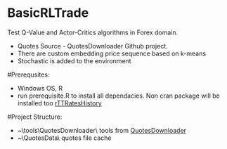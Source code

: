 # BasicRLTrade
Test Q-Value and Actor-Critics algorithms in Forex domain.  
- Quotes Source - QuotesDownloader Github project.
- There are custom embedding price sequence based on k-means
- Stochastic is added to the environment

#Prerequsites:
- Windows OS, R
- run prerequisite.R to install all dependacies. Non cran package will be installed too [rTTRatesHistory](https://github.com/SoftFx/TTWebClient-R)


#Project Structure:
- ~\tools\QuotesDownloader\ tools from [QuotesDownloader](https://github.com/SoftFx/QuotesDownloader/releases)
- ~\QuotesData\ quotes file cache

